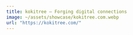```yaml
---
title: kokitree — Forging digital connections
image: ~/assets/showcase/kokitree.com.webp
url: "https://kokitree.com/"
---
```

